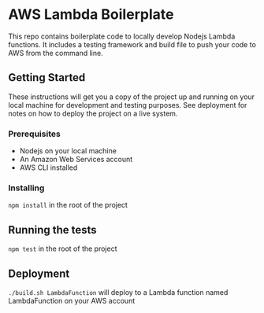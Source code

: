 # AWS Lambda Boilerplate

This repo contains boilerplate code to locally develop Nodejs Lambda functions. It includes a testing framework and build file to push your code to AWS from the command line.

## Getting Started

These instructions will get you a copy of the project up and running on your local machine for development and testing purposes. See deployment for notes on how to deploy the project on a live system.

### Prerequisites

* Nodejs on your local machine
* An Amazon Web Services account
* AWS CLI installed

### Installing

```npm install``` in the root of the project

## Running the tests

```npm test``` in the root of the project


## Deployment

```./build.sh LambdaFunction``` will deploy to a Lambda function named LambdaFunction on your AWS account
